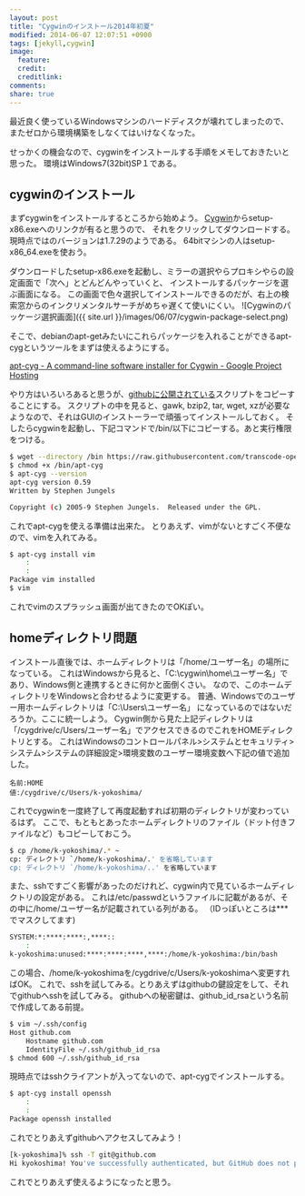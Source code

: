 ```yaml
---
layout: post
title: "Cygwinのインストール2014年初夏"
modified: 2014-06-07 12:07:51 +0900
tags: [jekyll,cygwin]
image:
  feature: 
  credit: 
  creditlink: 
comments: 
share: true
---
```

最近良く使っているWindowsマシンのハードディスクが壊れてしまったので、
またゼロから環境構築をしなくてはいけなくなった。

せっかくの機会なので、cygwinをインストールする手順をメモしておきたいと思った。
環境はWindows7(32bit)SP１である。

## cygwinのインストール

まずcygwinをインストールするところから始めよう。
[Cygwin](http://www.cygwin.com/)からsetup-x86.exeへのリンクが有ると思うので、
それをクリックしてダウンロードする。
現時点ではのバージョンは1.7.29のようである。
64bitマシンの人はsetup-x86_64.exeを使おう。

ダウンロードしたsetup-x86.exeを起動し、ミラーの選択やらプロキシやらの設定画面で「次へ」とどんどんやっていくと、
インストールするパッケージを選ぶ画面になる。
この画面で色々選択してインストールできるのだが、右上の検索窓からのインクリメンタルサーチがめちゃ遅くて使いにくい。
![Cygwinのパッケージ選択画面]({{ site.url }}/images/06/07/cygwin-package-select.png)

そこで、debianのapt-getみたいにこれらパッケージを入れることができるapt-cygというツールをまずは使えるようにする。

[apt-cyg - A command-line software installer for Cygwin - Google Project Hosting](https://code.google.com/p/apt-cyg/)

やり方はいろいろあると思うが、[githubに公開されている](https://github.com/transcode-open/apt-cyg)スクリプトをコピーすることにする。
スクリプトの中を見ると、gawk, bzip2, tar, wget, xzが必要なようなので、それはGUIのインストーラーで頑張ってインストールしておく。
そしたらcygwinを起動し、下記コマンドで/bin/以下にコピーする。あと実行権限をつける。

~~~ bash
$ wget --directory /bin https://raw.githubusercontent.com/transcode-open/apt-cyg/master/apt-cyg
$ chmod +x /bin/apt-cyg
$ apt-cyg --version
apt-cyg version 0.59
Written by Stephen Jungels

Copyright (c) 2005-9 Stephen Jungels.  Released under the GPL.

~~~

これでapt-cygを使える準備は出来た。
とりあえず、vimがないとすごく不便なので、vimを入れてみる。

~~~ bash
$ apt-cyg install vim
	:
	:
Package vim installed
$ vim
~~~

これでvimのスプラッシュ画面が出てきたのでOKぽい。

## homeディレクトリ問題
インストール直後では、ホームディレクトリは「/home/ユーザー名」の場所になっている。
これはWindowsから見ると、「C:\cygwin\home\ユーザー名」であり、Windows側と連携するときに何かと面倒くさい。
なので、このホームディレクトリをWindowsと合わせるように変更する。
普通、Windowsでのユーザー用ホームディレクトリは「C:\Users\ユーザー名」
になっているのではないだろうか。ここに統一しよう。
Cygwin側から見た上記ディレクトリは「/cygdrive/c/Users/ユーザー名」でアクセスできるのでこれをHOMEディレクトリとする。
これはWindowsのコントロールパネル>システムとセキュリティ>システム>システムの詳細設定>環境変数のユーザー環境変数へ下記の値で追加した。

	名前:HOME
	値:/cygdrive/c/Users/k-yokoshima/
	
これでcygwinを一度終了して再度起動すれば初期のディレクトリが変わっているはず。
ここで、もともとあったホームディレクトリのファイル（ドット付きファイルなど）もコピーしておこう。

~~~ bash
$ cp /home/k-yokoshima/.* ~
cp: ディレクトリ `/home/k-yokoshima/.' を省略しています
cp: ディレクトリ `/home/k-yokoshima/..' を省略しています
~~~

また、sshですごく影響があったのだけれど、cygwin内で見ているホームディレクトリの設定がある。
これは/etc/passwdというファイルに記載があるが、その中に/home/ユーザー名が記載されている列がある。
（IDっぽいところは***でマスクしてます)

~~~ bash
SYSTEM:*:****:****:,****::
    :
k-yokoshima:unused:****:****:****,****:/home/k-yokoshima:/bin/bash
~~~

この場合、/home/k-yokoshimaを/cygdrive/c/Users/k-yokoshimaへ変更すればOK。
これで、sshを試してみる。とりあえずはgithubの鍵設定をして、それでgithubへsshを試してみる。
githubへの秘密鍵は、github_id_rsaという名前で作成してある前提。

~~~ bash
$ vim ~/.ssh/config
Host github.com
	Hostname github.com
	IdentityFile ~/.ssh/github_id_rsa
$ chmod 600 ~/.ssh/github_id_rsa
~~~

現時点ではsshクライアントが入ってないので、apt-cygでインストールする。

~~~ bash
$ apt-cyg install openssh
	:
	:
Package openssh installed
~~~

これでとりあえずgithubへアクセスしてみよう！

~~~ bash
[k-yokoshima]% ssh -T git@github.com
Hi kyokoshima! You've successfully authenticated, but GitHub does not provide shell access.
~~~

これでとりあえず使えるようになったと思う。